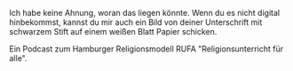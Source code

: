 Ich habe keine Ahnung, woran das liegen könnte. 
Wenn du es nicht digital hinbekommst, kannst du mir auch ein Bild von deiner Unterschrift mit schwarzem Stift auf einem weißen Blatt Papier schicken.


Ein Podcast zum Hamburger Religionsmodell RUFA "Religionsunterricht für alle".

